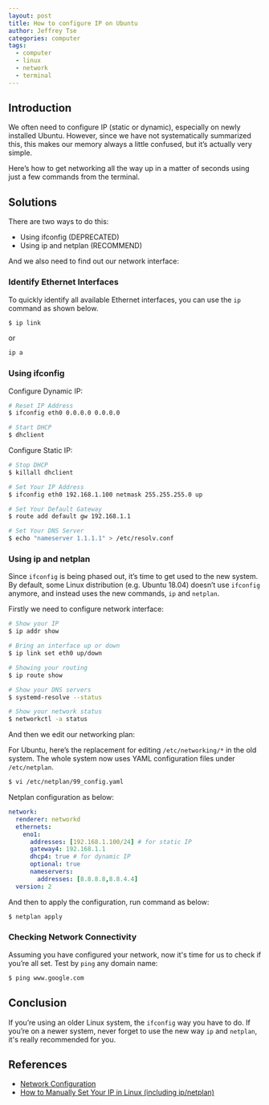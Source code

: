 ```yaml
---
layout: post
title: How to configure IP on Ubuntu
author: Jeffrey Tse
categories: computer
tags:
  - computer
  - linux
  - network
  - terminal
---
```


## Introduction

We often need to configure IP (static or dynamic), especially on newly
installed Ubuntu. However, since we have not systematically summarized
this, this makes our memory always a little confused, but it’s actually
very simple.

Here’s how to get networking all the way up in a matter of seconds
using just a few commands from the terminal.

## Solutions

There are two ways to do this:

- Using ifconfig (DEPRECATED)
- Using ip and netplan (RECOMMEND)

And we also need to find out our network interface:

### Identify Ethernet Interfaces

To quickly identify all available Ethernet interfaces, you can use the
`ip` command as shown below.

```bash
$ ip link
```

or

```bash
ip a
```

### Using ifconfig

Configure Dynamic IP:

```bash
# Reset IP Address
$ ifconfig eth0 0.0.0.0 0.0.0.0

# Start DHCP
$ dhclient
```

Configure Static IP:

```bash
# Stop DHCP
$ killall dhclient

# Set Your IP Address
$ ifconfig eth0 192.168.1.100 netmask 255.255.255.0 up

# Set Your Default Gateway
$ route add default gw 192.168.1.1

# Set Your DNS Server
$ echo "nameserver 1.1.1.1" > /etc/resolv.conf
```

### Using ip and netplan

Since `ifconfig` is being phased out, it’s time to get used to the
new system. By default, some Linux distribution (e.g. Ubuntu 18.04)
doesn’t use `ifconfig` anymore, and instead uses the new commands,
`ip` and `netplan`.

Firstly we need to configure network interface:

```bash
# Show your IP
$ ip addr show

# Bring an interface up or down
$ ip link set eth0 up/down

# Showing your routing
$ ip route show

# Show your DNS servers
$ systemd-resolve --status

# Show your network status
$ networkctl -a status
```

And then we edit our networking plan:

For Ubuntu, here’s the replacement for editing `/etc/networking/*`
in the old system. The whole system now uses YAML configuration
files under `/etc/netplan`.

```bash
$ vi /etc/netplan/99_config.yaml
```

Netplan configuration as below:

```yaml
network:
  renderer: networkd
  ethernets:
    eno1:
      addresses: [192.168.1.100/24] # for static IP
      gateway4: 192.168.1.1
      dhcp4: true # for dynamic IP
      optional: true
      nameservers:
        addresses: [8.8.8.8,8.8.4.4]
  version: 2
```

And then to apply the configuration, run command as below:

```bash
$ netplan apply
```

### Checking Network Connectivity

Assuming you have configured your network, now it's time for us to
check if you’re all set. Test by `ping` any domain name:

```bash
$ ping www.google.com
```

## Conclusion

If you’re using an older Linux system, the `ifconfig` way you have
to do. If you’re on a newer system, never forget to use the new way `ip`
and `netplan`, it's really recommended for you.

## References

- [Network Configuration](https://ubuntu.com/server/docs/network-configuration)
- [How to Manually Set Your IP in Linux (including ip/netplan)](https://danielmiessler.com/study/manually-set-ip-linux/)
